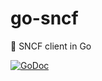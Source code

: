 # go-sncf
:steam_locomotive: SNCF client in Go

[![GoDoc](https://godoc.org/github.com/moul/go-sncf?status.svg)](https://godoc.org/github.com/moul/go-sncf)
